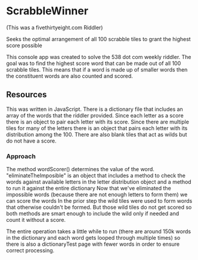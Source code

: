 # ScrabbleWinner
(This was a fivethirtyeight.com Riddler)

Seeks the optimal arrangement of all 100 scrabble tiles to grant the highest score possible

This console app was created to solve the 538 dot com weekly riddler. The goal was to find the highest score word that can be made out of all 100 scrabble tiles.
This means that if a word is made up of smaller words then the constituent words are also counted and scored.

## Resources
This was written in JavaScript. There is a dictionary file that includes an array of the words that the riddler provided.
Since each letter as a score there is an object to pair each letter with its score.
Since there are multiple tiles for many of the letters there is an object that pairs each letter with its distribution among the 100.
There are also blank tiles that act as wilds but do not have a score.

### Approach
The method wordScorer() determines the value of the word.
"eliminateTheImposible" is an object that includes a method to check the words against available letters in the letter distribution object and a method to run it against the entire dictionary
Now that we've eliminated the impossible words (because there are not enough letters to form them) we can score the words
In the prior step the wild tiles were used to form words that otherwise couldn't be formed. 
But those wild tiles do not get scored so both methods are smart enough to include the wild only if needed and count it without a score.

The entire operation takes a little while to run (there are around 150k words in the dictionary and each word gets looped through multiple times) 
so there is also a dictionaryTest page with fewer words in order to ensure correct processing.

